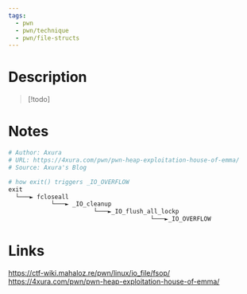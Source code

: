 ```yaml
---
tags:
  - pwn
  - pwn/technique
  - pwn/file-structs
---
```

# Description
> [!todo]

# Notes
```py  
# Author: Axura  
# URL: https://4xura.com/pwn/pwn-heap-exploitation-house-of-emma/  
# Source: Axura's Blog  

# how exit() triggers _IO_OVERFLOW
exit
  └───► fcloseall
		    └───► _IO_cleanup
					    └───►_IO_flush_all_lockp
										└───►_IO_OVERFLOW
```
# Links
https://ctf-wiki.mahaloz.re/pwn/linux/io_file/fsop/
https://4xura.com/pwn/pwn-heap-exploitation-house-of-emma/